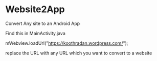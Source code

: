 # Website2App
Convert Any site to an Android App

Find this in MainActivity.java

mWebview.loadUrl("https://koothradan.wordpress.com/");

replace the URL with any URL which you want to convert to a website
